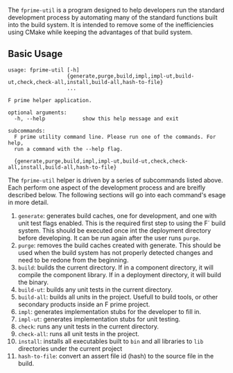 The `fprime-util` is a program designed to help developers run the standard development process by automating many of the
standard functions built into the build system. It is intended to remove some of the inefficiencies using CMake while keeping
the advantages of that build system.

## Basic Usage
```
usage: fprime-util [-h]
                   {generate,purge,build,impl,impl-ut,build-ut,check,check-all,install,build-all,hash-to-file}
                   ...

F prime helper application.

optional arguments:
  -h, --help            show this help message and exit

subcommands:
  F prime utility command line. Please run one of the commands. For help,
  run a command with the --help flag.

  {generate,purge,build,impl,impl-ut,build-ut,check,check-all,install,build-all,hash-to-file}
```

The `fprime-util` helper is driven by a series of subcommands listed above. Each perform one aspect of the development process
and are breifly described below.  The following sections will go into each command's esage in more detail.

1. `generate`: generates build caches, one for development, and one with unit test flags enabled. This is the required first
step to using the F´ build system. This should be executed once int the deployment directory before developing.  It can be run
again after the user runs `purge`.
2. `purge`: removes the build caches created with generate. This should be used when the build system has not properly detected
changes and need to be redone from the beginning.
3. `build`: builds the current directory. If in a component directory, it will compile the component library. If in a
deployment directory, it will build the binary.
4. `build-ut`: builds any unit tests in the current directory.
5. `build-all`: builds all units in the project. Usefull to build tools, or other secondary products inside an F prime project.
6. `impl`: generates implementation stubs for the developer to fill in.
7. `impl-ut`: generates implementation stubs for unit testing.
8. `check`: runs any unit tests in the current directory.
9. `check-all`: runs all unit tests in the project.
10. `install`: installs all executables built to `bin` and all libraries to `lib` directories under the current project
11. `hash-to-file`: convert an assert file id (hash) to the source file in the build.
